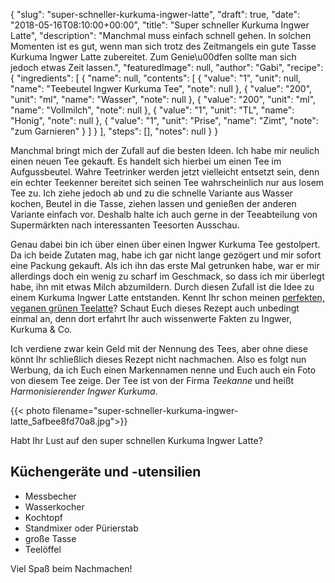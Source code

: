 {
    "slug": "super-schneller-kurkuma-ingwer-latte",
    "draft": true,
    "date": "2018-05-16T08:10:00+00:00",
    "title": "Super schneller Kurkuma Ingwer Latte",
    "description": "Manchmal muss einfach schnell gehen. In solchen Momenten ist es gut, wenn man sich trotz des Zeitmangels ein gute Tasse Kurkuma Ingwer Latte zubereitet. Zum Genie\u00dfen sollte man sich jedoch etwas Zeit lassen.",
    "featuredImage": null,
    "author": "Gabi",
    "recipe": {
        "ingredients": [
            {
                "name": null,
                "contents": [
                    {
                        "value": "1",
                        "unit": null,
                        "name": "Teebeutel Ingwer Kurkuma Tee",
                        "note": null
                    },
                    {
                        "value": "200",
                        "unit": "ml",
                        "name": "Wasser",
                        "note": null
                    },
                    {
                        "value": "200",
                        "unit": "ml",
                        "name": "Vollmilch",
                        "note": null
                    },
                    {
                        "value": "1",
                        "unit": "TL",
                        "name": "Honig",
                        "note": null
                    },
                    {
                        "value": "1",
                        "unit": "Prise",
                        "name": "Zimt",
                        "note": "zum Garnieren"
                    }
                ]
            }
        ],
        "steps": [],
        "notes": null
    }
}

Manchmal bringt mich der Zufall auf die besten Ideen. Ich habe mir neulich einen neuen Tee gekauft. Es handelt sich hierbei um einen Tee im Aufgussbeutel. Wahre Teetrinker werden jetzt vielleicht entsetzt sein, denn ein echter Teekenner bereitet sich seinen Tee wahrscheinlich nur aus losem Tee zu. Ich ziehe jedoch ab und zu die schnelle Variante aus Wasser kochen, Beutel in die Tasse, ziehen lassen und genießen der anderen Variante einfach vor. Deshalb halte ich auch gerne in der Teeabteilung von Supermärkten nach interessanten Teesorten Ausschau.

Genau dabei bin ich über einen über einen Ingwer Kurkuma Tee gestolpert. Da ich beide Zutaten mag, habe ich gar nicht lange gezögert und mir sofort eine  Packung gekauft. Als ich ihn das erste Mal getrunken habe, war er mir allerdings doch ein wenig zu scharf im Geschmack, so dass  ich mir überlegt habe, ihn mit etwas Milch abzumildern. Durch diesen Zufall ist die Idee zu einem Kurkuma Ingwer Latte entstanden. Kennt Ihr schon meinen [perfekten, veganen grünen Teelatte](https://kochfokus.de/artikel/der-perfekte-vegane-gruene-tee-latte/ "perfekten, veganen grünen Teelatte")? Schaut Euch dieses Rezept auch unbedingt einmal an, denn dort erfahrt Ihr auch wissenwerte Fakten zu Ingwer, Kurkuma & Co.

Ich verdiene zwar kein Geld mit der Nennung des Tees, aber ohne diese könnt Ihr schließlich dieses Rezept nicht nachmachen. Also es folgt nun Werbung, da ich Euch einen Markennamen nenne und Euch auch ein Foto von diesem Tee zeige. Der Tee ist von der Firma *Teekanne* und heißt *Harmonisierender Ingwer Kurkuma*.

{{< photo filename="super-schneller-kurkuma-ingwer-latte_5afbee8fd70a8.jpg">}}

Habt Ihr Lust auf den super schnellen Kurkuma Ingwer Latte?

## Küchengeräte und -utensilien

- Messbecher
- Wasserkocher
-  Kochtopf
- Standmixer oder Pürierstab 
- große Tasse
- Teelöffel

Viel Spaß beim Nachmachen!